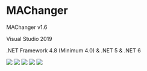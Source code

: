 # MAChanger
  <p>MAChanger v1.6</p>
  <p>Visual Studio 2019</p>
  <p>.NET Framework 4.8 (Minimum 4.0) & .NET 5 & .NET 6</p>
  <img src="https://raw.githubusercontent.com/Taiizor/MAChanger/master/.screenshots/UI_1.png" />
  <img src="https://raw.githubusercontent.com/Taiizor/MAChanger/master/.screenshots/UI_2.png" />
  <img src="https://raw.githubusercontent.com/Taiizor/MAChanger/master/.screenshots/UI_3.png" />
  <img src="https://raw.githubusercontent.com/Taiizor/MAChanger/master/.screenshots/UI_4.png" />
  <img src="https://raw.githubusercontent.com/Taiizor/MAChanger/master/.screenshots/UI_5.png" />